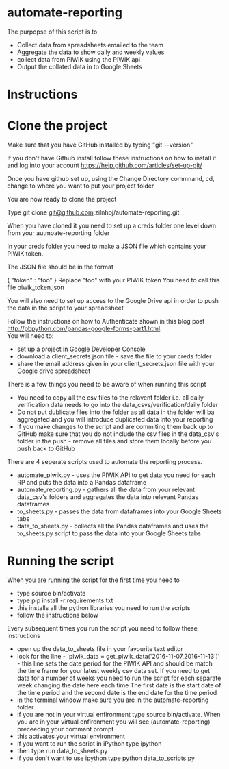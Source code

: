 # automate-reporting

The purpopse of this script is to 
 - Collect data from spreadsheets emailed to the team 
 - Aggregate the data to show daily and weekly values
 - collect data from PIWIK using the PIWIK api
 - Output the collated data in to Google Sheets

# Instructions

# Clone the project

Make sure that you have GitHub installed by typing "git --version"

If you don't have Github install follow these instructions on how to install it and log into your account https://help.github.com/articles/set-up-git/

Once you have github set up, using the Change Directory commnand, cd, change to where you want to put your project folder

You are now ready to clone the project 

Type git clone git@github.com:zilnhoj/automate-reporting.git

When you have cloned it you need to set up a creds folder one level down from your autmoate-reporting folder

In your creds folder you need to make a JSON file which contains your PIWIK token.

The JSON file should be in the format 

{
	"token" : "foo"
}
Replace "foo" with your PIWIK token
You need to call this file piwik_token.json

You will also need to set up access to the Google Drive api in order to push the data in the script to your spreadsheet

Follow the instructions on how to Authenticate shown in this blog post http://pbpython.com/pandas-google-forms-part1.html.  
You will need to:
 - set up a project in Google Developer Console
 - download a client_secrets.json file - save the file to your creds folder
 - share the email address given in your client_secrets.json file with your Google drive spreadsheet
 
There is a few things you need to be aware of when running this script


 - You need to copy all the csv files to the relavent folder i.e. all daily verification data needs to go into the data_csvs/verification/daily folder
 - Do not put dublicate files into the folder as all data in the folder will ba aggregated and you will introduce duplicated data into your reporting 
 - If you make changes to the script and are commiting them back up to GitHub make sure that you do not include the csv files in the data_csv's folder in the push - remove all files and store them locally before you push back to GitHub

There are 4 seperate scripts used to automate the reporting process.
 - automate_piwik.py - uses the PIWIK API to get data you need for each RP and puts the data into a Pandas dataframe
 - automate_reporting.py - gathers all the data from your relevant data_csv's folders and aggregates the data into relevant Pandas dataframes
 - to_sheets.py - passes the data from dataframes into your Google Sheets tabs
 - data_to_sheets.py - collects all the Pandas dataframes and uses the to_sheets.py script to pass the data into your Google Sheets tabs

# Running the script

When you are running the script for the first time you need to 
 - type source bin/activate 
 - type pip install -r requirements.txt
 - this installs all the python libraries you need to run the scripts
 - follow the instructions below

Every subsequent times you run the script you need to follow these instructions

 - open up the data_to_sheets file in your favourite text editor 
 - look for the line - 'piwik_data = get_piwik_data('2016-11-07,2016-11-13')' - 
 	this line sets the date period for the PIWIK API and should be match the time frame for your latest weekly csv data set.  If you need to get data for a number of weeks you need to run the script for each separate week changing the date here each time 
 	The first date is the start date of the time period and the second date is the end date for the time period
 - in the terminal window make sure you are in the automate-reporting folder
 - if you are not in your virtual enfironment type source bin/activate.  When you are in your virtual enfironment you will see (automate-reporting) preceeding your commant prompt
 - this activates your virtual environment 
 - if you want to run the script in iPython type ipython 
 - then type run data_to_sheets.py
 - if you don't want to use ipython type python data_to_scripts.py


